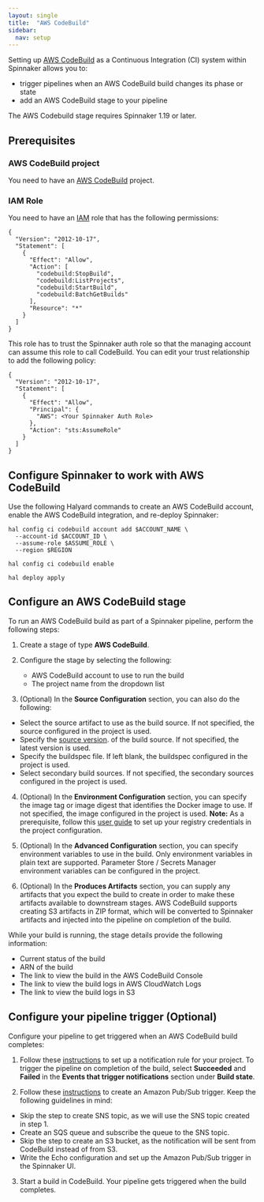 ```yaml
---
layout: single
title:  "AWS CodeBuild"
sidebar:
  nav: setup
---
```




Setting up [AWS CodeBuild](https://aws.amazon.com/codebuild/) as a Continuous Integration (CI)
system within Spinnaker allows you to:
 * trigger pipelines when an AWS CodeBuild build changes its phase or state
 * add an AWS CodeBuild stage to your pipeline

The AWS Codebuild stage requires Spinnaker 1.19 or later.

## Prerequisites

### AWS CodeBuild project

You need to have an [AWS CodeBuild](https://aws.amazon.com/codebuild/) project.

### IAM Role

You need to have an [IAM](https://aws.amazon.com/iam/) role that has the following permissions:

```
{
  "Version": "2012-10-17",
  "Statement": [
    {
      "Effect": "Allow",
      "Action": [
        "codebuild:StopBuild",
        "codebuild:ListProjects",
        "codebuild:StartBuild",
        "codebuild:BatchGetBuilds"
      ],
      "Resource": "*"
    }
  ]
}
```
This role has to trust the Spinnaker auth role so that the managing account can assume this role to call CodeBuild.
You can edit your trust relationship to add the following policy:
```
{
  "Version": "2012-10-17",
  "Statement": [
    {
      "Effect": "Allow",
      "Principal": {
        "AWS": <Your Spinnaker Auth Role>
      },
      "Action": "sts:AssumeRole"
    }
  ]
}
```

## Configure Spinnaker to work with AWS CodeBuild

Use the following Halyard commands to create an AWS CodeBuild account, enable the AWS CodeBuild integration, and re-deploy Spinnaker:
```
hal config ci codebuild account add $ACCOUNT_NAME \
  --account-id $ACCOUNT_ID \
  --assume-role $ASSUME_ROLE \
  --region $REGION

hal config ci codebuild enable

hal deploy apply
```

## Configure an AWS CodeBuild stage

To run an AWS CodeBuild build as part of a Spinnaker pipeline, perform the following steps:

1. Create a stage of type **AWS CodeBuild**.

2. Configure the stage by selecting the following:
   * AWS CodeBuild account to use to run the build
   * The project name from the dropdown list

3. (Optional) In the **Source Configuration** section, you can also do the following:
  - Select the source artifact to use as the build source. If not specified, the source configured in the project is used.
  - Specify the [source version](https://docs.aws.amazon.com/codebuild/latest/APIReference/API_StartBuild.html#CodeBuild-StartBuild-request-sourceVersion).
  of the build source. If not specified, the latest version is used.
  - Specify the buildspec file. If left blank, the buildspec configured in the project is used.
  - Select secondary build sources. If not specified, the secondary sources configured in the project is used.

4. (Optional) In the **Environment Configuration** section, you can specify the image tag or image digest that identifies the Docker image to use. If not specified, the image configured in the project is used. **Note:** As a prerequisite, follow this
[user guide](https://docs.aws.amazon.com/codebuild/latest/userguide/sample-private-registry.html) to set up your registry credentials
in the project configuration.

5. (Optional) In the **Advanced Configuration** section, you can specify environment variables to use in the build.
Only environment variables in plain text are supported. Parameter Store / Secrets Manager environment variables
can be configured in the project.

6. (Optional) In the **Produces Artifacts** section, you can supply any artifacts that you expect the build to create in order to
make these artifacts available to downstream stages. AWS CodeBuild supports creating S3 artifacts in ZIP format, which will be converted
to Spinnaker artifacts and injected into the pipeline on completion of the build.

While your build is running, the stage details provide the following information:
* Current status of the build
* ARN of the build
* The link to view the build in the AWS CodeBuild Console
* The link to view the build logs in AWS CloudWatch Logs
* The link to view the build logs in S3

## Configure your pipeline trigger (Optional)

Configure your pipeline to get triggered when an AWS CodeBuild build completes:

1. Follow these [instructions](https://docs.aws.amazon.com/codestar-notifications/latest/userguide/getting-started-build.html) to
set up a notification rule for your project. To trigger the pipeline on completion of the build,
select **Succeeded** and **Failed** in the **Events that trigger notifications** section under **Build state**.

2. Follow these [instructions](/docs/v1.19/setup/triggers/amazon/) to create an Amazon Pub/Sub trigger. Keep the following guidelines in mind:
  - Skip the step to create SNS topic, as we will use the SNS topic created in step 1.
  - Create an SQS queue and subscribe the queue to the SNS topic.
  - Skip the step to create an S3 bucket, as the notification will be sent from CodeBuild instead of from S3.
  - Write the Echo configuration and set up the Amazon Pub/Sub trigger in the Spinnaker UI.

3. Start a build in CodeBuild. Your pipeline gets triggered when the build completes.